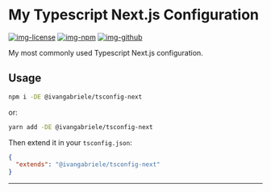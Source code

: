 # My Typescript Next.js Configuration

[![img-license]][lnk-license] [![img-npm]][lnk-npm] [![img-github]][lnk-github]

My most commonly used Typescript Next.js configuration.

## Usage

```sh
npm i -DE @ivangabriele/tsconfig-next
```

or:

```sh
yarn add -DE @ivangabriele/tsconfig-next
```

Then extend it in your `tsconfig.json`:

```json
{
  "extends": "@ivangabriele/tsconfig-next"
}
```

---

[img-github]:
  https://img.shields.io/github/actions/workflow/status/ivangabriele/tsconfig/check.yml?branch=main&label=CI&style=for-the-badge
[img-license]: https://img.shields.io/github/license/ivangabriele/tsconfig?style=for-the-badge
[img-npm]: https://img.shields.io/npm/v/@ivangabriele/tsconfig-next?style=for-the-badge
[lnk-github]: https://github.com/ivangabriele/tsconfig/actions?query=branch%3Amain++
[lnk-license]: https://github.com/ivangabriele/tsconfig/blob/main/packages/next/LICENSE
[lnk-npm]: https://www.npmjs.com/package/@ivangabriele/tsconfig-next

